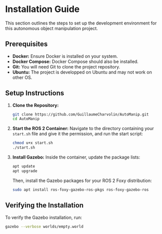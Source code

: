 # Installation Guide

This section outlines the steps to set up the development environment for this autonomous object manipulation project.

## Prerequisites

* **Docker:** Ensure Docker is installed on your system.
* **Docker Compose:** Docker Compose should also be installed.
* **Git:** You will need Git to clone the project repository.
* **Ubuntu:** The project is developped on Ubuntu and may not work on other OS.

## Setup Instructions

1.  **Clone the Repository:**
    ```bash
    git clone https://github.com/GuillaumeCharvolin/AutoManip.git
    cd AutoManip
    ```

2.  **Start the ROS 2 Container:**
    Navigate to the directory containing your `start.sh` file and give it the permission, and run the start script:
    ```bash
    chmod u+x start.sh
    ./start.sh
    ```

3.  **Install Gazebo:**
    Inside the container, update the package lists:
    ```bash
    apt update
    apt upgrade
    ```
    Then, install the Gazebo packages for your ROS 2 Foxy distribution:
    ```bash
    sudo apt install ros-foxy-gazebo-ros-pkgs ros-foxy-gazebo-ros
    ```

## Verifying the Installation

To verify the Gazebo installation, run:
```bash
gazebo --verbose worlds/empty.world